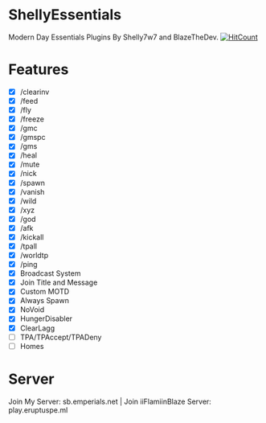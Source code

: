 # ShellyEssentials
Modern Day Essentials Plugins By Shelly7w7 and BlazeTheDev. 
[![HitCount](http://hits.dwyl.io/Shelly7w7/ShellyEssentials-.svg)](http://hits.dwyl.io/Shelly7w7/ShellyEssentials-)

# Features
- [x] /clearinv
- [x] /feed
- [x] /fly
- [x] /freeze
- [x] /gmc
- [x] /gmspc
- [x] /gms
- [x] /heal
- [x] /mute
- [x] /nick
- [x] /spawn
- [x] /vanish
- [x] /wild
- [x] /xyz
- [x] /god
- [x] /afk
- [x] /kickall
- [x] /tpall
- [x] /worldtp
- [x] /ping
- [x] Broadcast System
- [x] Join Title and Message
- [x] Custom MOTD
- [x] Always Spawn
- [x] NoVoid
- [x] HungerDisabler
- [x] ClearLagg
- [ ] TPA/TPAccept/TPADeny
- [ ] Homes

# Server 
Join My Server: sb.emperials.net | Join iiFlamiinBlaze Server: play.eruptuspe.ml
